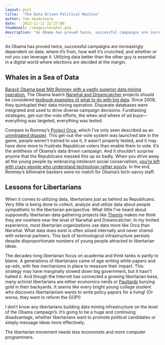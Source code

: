 ```yaml
---
layout: post
title:  "The Data Driven Political Machine"
author: Tom VanAntwerp
date:   2012-11-12 22:27:00
thumbnail: /images/narwhal.png
description: "As Obama has proved twice, successful campaigns are increasingly dependent on data: where it's from, how well it’s crunched, and whether or not you can leverage it. Utilizing data better than the other guy is essential in a digital world where elections are decided at the margin."
---
```


As Obama has proved twice, successful campaigns are increasingly dependent on data: where it’s from, how well it’s crunched, and whether or not you can leverage it. Utilizing data better than the other guy is essential in a digital world where elections are decided at the margin.

## Whales in a Sea of Data

[Barack Obama beat Mitt Romney with a vastly superior data mining operation.](http://www.dailykos.com/story/2012/11/10/1160145/-How-Romney-s-ORCA-was-defeated-by-Obama-s-Narwhal-Dreamcatcher) The Obama team’s [Narwhal and Dreamcatcher](http://swampland.time.com/2012/11/07/inside-the-secret-world-of-quants-and-data-crunchers-who-helped-obama-win/) projects should be considered [textbook examples of what to do with big data](http://www.businessinsider.com/5-lessons-from-obamas-ad-campaign-2012-11). Since 2008, they quintupled their data mining operation. Disparate databases were integrated and used to drive diverse campaign decisions. Fundraising strategies, get-out-the-vote efforts, the when and where of ad buys—everything was targeted, everything was tested.

Compare to Romney’s [Project Orca](http://www.politico.com/news/stories/1112/83653.html), which I’ve only seen described as an [unmitigated disaster](http://ace.mu.nu/archives/334783.php). This get-out-the-vote system was launched late in the game, people weren’t trained to use it, it wasn’t properly tested, and it may have done more to frustrate Republican voters than enable them to vote. It’s the antithesis of Obama’s data driven campaign. And it shouldn’t surprise anyone that the Republicans messed this up so badly. When you drive away all the young people by embracing intolerant social conservatism, [you’re left with crazy people who understand technology rather poorly](http://www.youtube.com/watch?v=wLoqti0lzAw&feature=g-hist). In the end, Romney’s billionaire backers were no match for Obama’s tech-savvy staff.

## Lessons for Libertarians

When it comes to utilizing data, libertarians just as behind as Republicans. Very little is being done to collect, analyze and utilize data about people sympathetic to the libertarian perspective. What little I’ve heard about supposedly libertarian data gathering projects like [Themis](http://www.reuters.com/article/2012/05/17/us-usa-politics-kochs-idUSBRE84G0E820120517) makes me think they are nowhere near the level of Narwhal and Dreamcatcher. In my limited experience, most libertarian organizations use data more like Orca than Narwhal. What data does exist is often siloed internally and never shared with external partners. This lack of technological infrastructure persists despite disproportionate numbers of young people attracted to libertarian ideas.

The decades-long libertarian focus on academia and think tanks is partly to blame. A generations of libertarians came of age writing white papers and op-eds, with few mechanisms in place to measure their impact. This strategy may have marginally slowed down big government, but it hasn’t halted it. And though the Internet has connected a growing libertarian base, many activist libertarians are either economics nerds or [Paultards](http://www.urbandictionary.com/define.php?term=Paultard) burying gold in their backyards. It seems like every bright young college student who discovers libertarianism wants to write policy papers for a living! (Or worse, they want to reform the GOP!)

I don’t know any libertarians building data mining infrastructure on the level of the Obama campaign’s. It’s going to be a huge and continuing disadvantage, whether libertarians want to promote political candidates or simply message ideas more effectively.

The libertarian movement needs less economists and more computer programmers.
